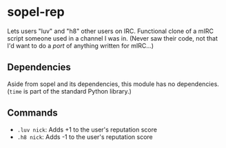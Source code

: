 # sopel-rep
Lets users "luv" and "h8" other users on IRC. Functional clone of a mIRC script
someone used in a channel I was in. (Never saw their code, not that I'd want to
do a *port* of anything written for mIRC...)

## Dependencies
Aside from sopel and its dependencies, this module has no dependencies.
(`time` is part of the standard Python library.)

## Commands
* `.luv nick`: Adds +1 to the user's reputation score
* `.h8 nick`: Adds -1 to the user's reputation score

